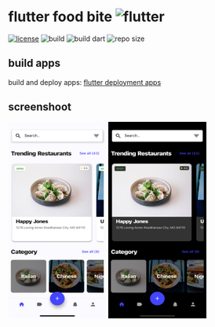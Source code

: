 # flutter food bite ![flutter](https://icon-icons.com/icons2/2107/PNG/32/file_type_flutter_icon_130599.png)

[![license](https://img.shields.io/github/license/slowy07/flutterFoodBite?style=for-the-badge)](./LICENSE)
![build](https://img.shields.io/badge/Build_with-dart-0175C2?style=for-the-badge&logo=dart&logoColor=white)
![build dart](https://img.shields.io/github/workflow/status/slowy07/flutterFoodBite/Dart?style=for-the-badge)
![repo size](https://img.shields.io/github/repo-size/slowy07/flutterFoodBite?style=for-the-badge)

## build apps

build and deploy apps: [flutter deployment apps](https://flutter.dev/docs/deployment/android)

## screenshoot

</p>
    <img src="./screenImage/image1.png" height="400" width="200"/>
    <img src="./screenImage/image2.png" height="400" width="200"/>
</p>
